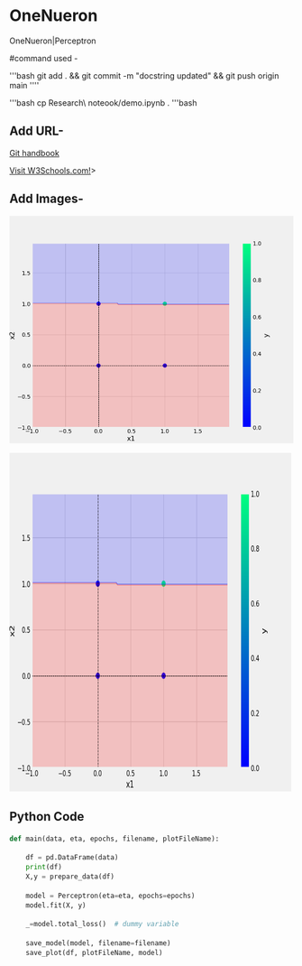 # OneNueron
OneNueron|Perceptron


#command used -


'''bash
git add . && git commit -m "docstring updated" && git push origin main
''''

'''bash
cp Research\ noteook/demo.ipynb .
'''bash

## Add URL-
[Git handbook](https://guides.github.com/introduction/git-handbook/)

<a href="https://www.w3schools.com">Visit W3Schools.com!</a>>

## Add Images-
![Sample Image](plots/and.png)

<img src="plots/and.png" alt="Girl in a jacket" width="500" height="600">

## Python Code
```python
def main(data, eta, epochs, filename, plotFileName):

    df = pd.DataFrame(data)
    print(df)
    X,y = prepare_data(df)

    model = Perceptron(eta=eta, epochs=epochs)
    model.fit(X, y)

    _=model.total_loss()  # dummy variable

    save_model(model, filename=filename)
    save_plot(df, plotFileName, model)

```